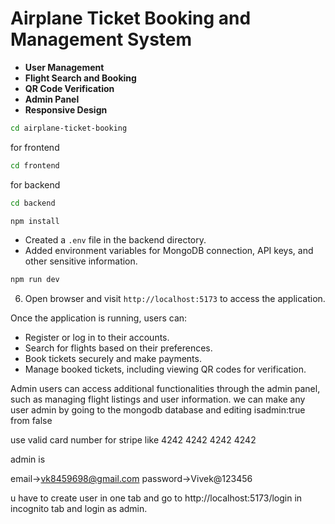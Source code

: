 # Airplane Ticket Booking and Management System







- **User Management**
- **Flight Search and Booking**
- **QR Code Verification**
- **Admin Panel**
- **Responsive Design**




```bash
cd airplane-ticket-booking
```

for frontend
```bash
cd frontend
```

for backend
```bash
cd backend
```


```bash
npm install
```

   - Created a `.env` file in the backend directory.
   - Added environment variables for MongoDB connection, API keys, and other sensitive information.


```bash
npm run dev
```

6. Open browser and visit `http://localhost:5173` to access the application.

Once the application is running, users can:

- Register or log in to their accounts.
- Search for flights based on their preferences.
- Book tickets securely and make payments.
- Manage booked tickets, including viewing QR codes for verification.

Admin users can access additional functionalities through the admin panel, such as managing flight listings and user information.
we can make any user admin by going to the mongodb database and editing isadmin:true from false

use valid card number for stripe like 4242 4242 4242 4242



admin is

email->vk8459698@gmail.com
password->Vivek@123456

u have to create user in one tab and go to http://localhost:5173/login in incognito tab and login as admin.